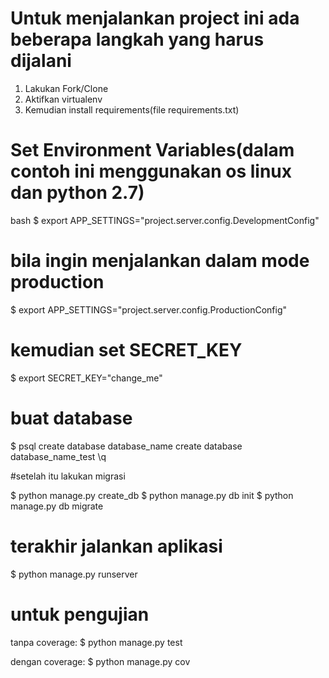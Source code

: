 

# Untuk menjalankan project ini ada beberapa langkah yang harus dijalani

1. Lakukan Fork/Clone
2. Aktifkan virtualenv
3. Kemudian install requirements(file requirements.txt)

# Set Environment Variables(dalam contoh ini menggunakan os linux dan python 2.7)

bash
$ export APP_SETTINGS="project.server.config.DevelopmentConfig"

# bila ingin menjalankan dalam mode production

$ export APP_SETTINGS="project.server.config.ProductionConfig"

# kemudian set SECRET_KEY

$ export SECRET_KEY="change_me"

# buat database

$ psql
 create database database_name
create database database_name_test
\q



#setelah itu lakukan migrasi

$ python manage.py create_db
$ python manage.py db init
$ python manage.py db migrate

# terakhir jalankan aplikasi

$ python manage.py runserver


# untuk pengujian

tanpa coverage:
$ python manage.py test


dengan coverage:
$ python manage.py cov

